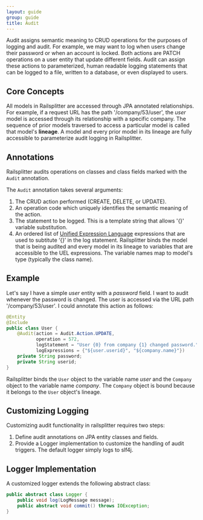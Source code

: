 ```yaml
---
layout: guide
group: guide
title: Audit
---
```

Audit assigns semantic meaning to CRUD operations for the purposes of logging and audit.  For example, we may want to log when users change their password or when an account is locked.  Both actions are PATCH operations on a user entity that update different fields. Audit can assign these actions to parameterized, human readable logging statements that can be logged to a file, written to a database, or even displayed to users.

## Core Concepts

All models in Railsplitter are accessed through JPA annotated relationships.  For example, if a request URL has the path '/company/53/user', the _user_ model is accessed through its relationship with a specific company.  The sequence of prior models traversed to access a particular model is called that model's **lineage**.  A model and every prior model in its lineage are fully accessible to parameterize audit logging in Railsplitter.

## Annotations
Railsplitter audits operations on classes and class fields marked with the `Audit` annotation.

The `Audit` annotation takes several arguments:

1. The CRUD action performed (CREATE, DELETE, or UPDATE).
1. An operation code which uniquely identifies the semantic meaning of the action.
1. The statement to be logged.  This is a template string that allows '{}' variable substitution.
1. An ordered list of [Unified Expression Language](https://uel.java.net/) expressions that are used to subtitute ‘{}’ in the log statement.  Railsplitter binds the model that is being audited and every model in its lineage to variables that are accessible to the UEL expressions.  The variable names map to model's type (typically the class name).

## Example

Let's say I have a simple _user_ entity with a _password_ field.  I want to audit whenever the password is changed. The user is accessed via the URL path '/company/53/user'.  I could annotate this action as follows:

```java
@Entity
@Include
public class User {
    @Audit(action = Audit.Action.UPDATE,
           operation = 572,
           logStatement = "User {0} from company {1} changed password.",
           logExpressions = {"${user.userid}", "${company.name}"})
    private String password;
    private String userid;
}
```

Railsplitter binds the `User` object to the variable name _user_ and the `Company` object to the variable name _company_. The `Company` object is bound because it belongs to the `User` object's lineage.

## Customizing Logging
Customizing audit functionality in railsplitter requires two steps:

1. Define audit annotations on JPA entity classes and fields.  
1. Provide a Logger implementation to customize the handling of audit triggers.  The default logger simply logs to slf4j.

## Logger Implementation
A customized logger extends the following abstract class:

```java
public abstract class Logger {
    public void log(LogMessage message);
    public abstract void commit() throws IOException;
}
```
